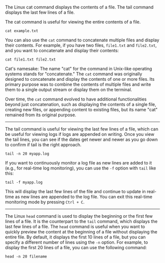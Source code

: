
The Linux cat command displays the contents of a file. The tail command displays the last few lines of a file.

The cat command is useful for viewing the entire contents of a file. 

```
cat example.txt
```

You can also use the `cat` command to concatenate multiple files and display their contents. For example, if you have two files, `file1.txt` and `file2.txt`, and you want to concatenate and display their contents:

```
cat file1.txt file2.txt
```

Cat's namesake:
The name "cat" for the command in Unix-like operating systems stands for "concatenate." The `cat` command was originally designed to concatenate and display the contents of one or more files. Its primary purpose was to combine the contents of multiple files and write them to a single output stream or display them on the terminal.

Over time, the `cat` command evolved to have additional functionalities beyond just concatenation, such as displaying the contents of a single file, creating new files, or appending content to existing files, but its name "cat" remained from its original purpose.

---

The tail command is useful for viewing the last few lines of a file, which can be useful for viewing logs if logs are appended on writing. Once you view the tail lines, you can see if the dates get newer and newer as you go down to confirm if tail is the right approach.

```
tail -n 20 myapp.log
```

If you want to continuously monitor a log file as new lines are added to it (e.g., for real-time log monitoring), you can use the `-f` option with `tail` like this:

```
tail -f myapp.log
```

This will display the last few lines of the file and continue to update in real-time as new lines are appended to the log file. You can exit this real-time monitoring mode by pressing `Ctrl + C`.

---

The Linux `head` command is used to display the beginning or the first few lines of a file. It is the counterpart to the `tail` command, which displays the last few lines of a file. The `head` command is useful when you want to quickly preview the content at the beginning of a file without displaying the entire file. By default, it displays the first 10 lines of a file, but you can specify a different number of lines using the `-n` option. For example, to display the first 20 lines of a file, you can use the following command:

```
head -n 20 filename
```
